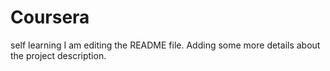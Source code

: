 # Coursera
self learning
I am editing the README file. Adding some more details about the project description.
